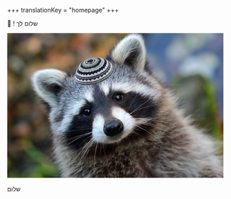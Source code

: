 +++
translationKey = "homepage"
+++


👋 ! שלום לך 

<img src="raccoon.he.jpg" alt="https://www.novaextermination.com/wp-content/uploads/2019/02/exterminateur-raton-laveur.jpg"  />

שלום